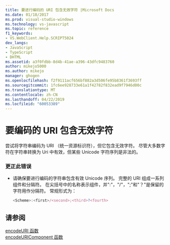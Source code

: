 ```yaml
---
title: 要进行编码的 URI 包含无效字符 |Microsoft Docs
ms.date: 01/18/2017
ms.prod: visual-studio-windows
ms.technology: vs-javascript
ms.topic: reference
f1_keywords:
- VS.WebClient.Help.SCRIPT5024
dev_langs:
- JavaScript
- TypeScript
- DHTML
ms.assetid: a3f0fdbb-8d4b-41ae-a396-43dfc9483760
author: mikejo5000
ms.author: mikejo
manager: ghogen
ms.openlocfilehash: f2f9111acf656bf882a3d506fe95b8361f3693ff
ms.sourcegitcommit: 1fc6ee928733e61a1f42782f832ead9f7946d00c
ms.translationtype: MT
ms.contentlocale: zh-CN
ms.lasthandoff: 04/22/2019
ms.locfileid: "60053389"
---
```

# <a name="the-uri-to-be-encoded-contains-an-invalid-character"></a>要编码的 URI 包含无效字符
尝试将字符串编码为 URI （统一资源标识符），但它包含无效字符。 尽管大多数字符在字符串转换为 Uri 中有效，但某些 Unicode 字符序列是非法的。  
  
### <a name="to-correct-this-error"></a>更正此错误  
  
- 请确保要进行编码的字符串包含有效 Unicode 序列。 完整的 URI 组成一系列组件和分隔符。 在尖括号中的名称表示组件，并":"，"/"，";"和"？"是保留的字符用作分隔符。 常规形式为：  
  
    ```JavaScript  
    <Scheme>:<first>/<second>;<third>?<fourth>  
    ```  
  
## <a name="see-also"></a>请参阅  
 [encodeURI 函数](../../javascript/reference/encodeuri-function-javascript.md)   
 [encodeURIComponent 函数](../../javascript/reference/encodeuricomponent-function-javascript.md)